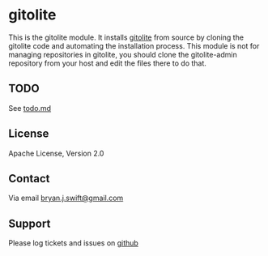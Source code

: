 # gitolite

This is the gitolite module. It installs [gitolite](http://sitaramc.github.com/gitolite)
from source by cloning the gitolite code and automating the installation process.
This module is not for managing repositories in gitolite, you should clone the
gitolite-admin repository from your host and edit the files there to do that.

## TODO

See [todo.md](https://github.com/bryanjswift/puppet-gitolite/blob/master/todo.md)

## License

Apache License, Version 2.0

## Contact

Via email [bryan.j.swift@gmail.com](mailto:bryan.j.swift+puppet-gitolite@gmail.com?subject=puppet-gitolite)

## Support

Please log tickets and issues on [github](http://github.com/bryanjswift/puppet-gitolite/issues)
